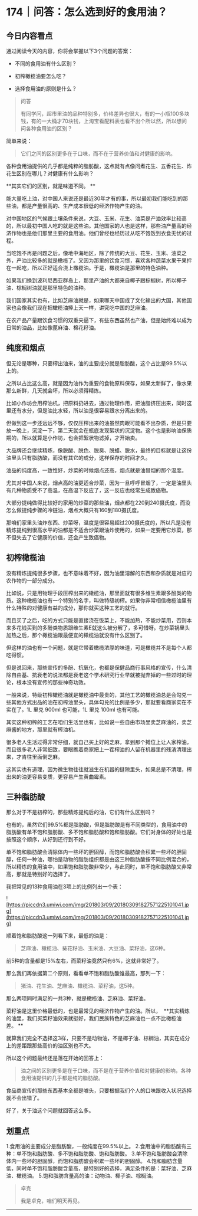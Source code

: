 # 174｜问答：怎么选到好的食用油？

## 今日内容看点

通过阅读今天的内容，你将会掌握以下3个问题的答案：

* 不同的食用油有什么区别？

* 初榨橄榄油要怎么吃？

* 选择食用油的原则是什么？

> 问答
> 
> 有同学问，超市里油的品种特别多，价格差异也很大，有的一小瓶100多块钱，有的一大桶才70块钱，上淘宝看配料表也看不出个所以然，所以想问问各种食用油的区别？

简单来说：

> 它们之间的区别更多在于口味，而不在于营养价值和对健康的影响。

各种食用油提供的几乎都是纯粹的脂肪酸，这点就有点像问煮花生、五香花生、炸花生区别在哪儿？对健康有什么影响？

 **其实它们的区别，就是味道不同。 **

能大量吃上油，对中国人来说还是最近30年才有的事，所以最初我们能吃到的那些油，都是产量很高的、生产成本很低的经济作物产生的油。

对中国地区的气候跟土壤条件来说，大豆、玉米、花生、油菜是产油效率比较高的，所以最初中国人吃的就是这些油。其他国家的人也是这样，那些油产量高的经济作物也是他们那里主要的食用油。他们曾经也经历过从吃不饱饭到衣食无忧的过程。

当吃饱不再是问题之后，像地中海地区，除了传统的大豆、花生、玉米、油菜之外，产油比较多的就是橄榄了。又因为那里的饮食习惯，喜欢各种蔬菜水果干果拌在一起吃，所以正好适合浇上橄榄油。于是，橄榄油是那里的特色油种。

如果我们换到波利尼西亚群岛上，那里产油的大都来自椰子跟棕榈树，所以椰子油、棕榈树油就是那里特色的油种。

我们国家其实也有，比如芝麻油就是，如果哪天中国成了文化输出的大国，其他国家也会像我们现在把橄榄油捧上天一样，讲究吃中国的芝麻油。

在农产品产量跟饮食习惯的双重夹逼下，有些东西虽然也产油，但是始终难以成为日常的油品，比如像蓖麻油、棉花籽油。

## 纯度和烟点

但无论是哪种，只要榨出油来，油的主要成分就是脂肪酸，这个占比是99.5%以上的。

之所以占比这么高，就是因为油作为重要的食物原料保存，如果太新鲜了，像水果那么新鲜，几天就会坏，所以必须得精炼。

比如小作坊会用榨油机，把原料扔进去，通过物理作用，把油脂挤压出来，同时这里还有水分，但是油比水轻，所以油是很容易跟水分离出来的。

但做到这一步还远远不够，仅仅压榨出来的油虽然肉眼可能看不出杂质，但是只要放一晚上，沉淀一下，第二天就会在瓶底发现絮状的沉淀物。这个也是影响油保质期的，所以就算是小作坊，也会把絮状物滤掉，才开始卖。

大品牌还会继续精炼，像脱酸、脱色、脱臭、脱蜡、脱水，最终的目标就是让这份油里头只有脂肪酸，而没有其它的成分，这样保存的时间才久。

油品的纯度高，一致性好，炒菜的时候烟点还高，烟点就是油冒烟的那个温度。

尤其对中国人来说，烟点高的油更适合炒菜，因为一旦呼呼冒烟了，一定是油里头有几种物质受不了高温，在高温下反应了，这一反应也经常生成致癌物。

大部分提纯做得比较好的家用的炒菜的那些油，烟点都在220到240摄氏度，而没怎么做提纯步骤的冷链油，烟点大概只有160到180摄氏度。

那咱们家里头油炸东西、炒菜呀，温度是很容易超过200摄氏度的，所以凡是没有精炼提纯到很高水平的油都是不适合炒菜跟油炸使用的，如果一定要用它炒菜，那不但失去了它健康的价值，还会产生致癌物。

## 初榨橄榄油

没有精炼提纯很多步骤，也不意味着不好，因为油里溶解的东西和杂质就是对应的农作物的一部分成分。

比如说，只是用物理手段压榨出来的橄榄油，那里面就有很多维生素跟多酚类的物质。这种橄榄油也有一个特别的名字，叫做特级初榨。如果你非常相信橄榄油里有什么特殊的对健康有益的成分，那你就买这种工艺的就行。

而且买了之后，吃的方式只能是直接浇在饭菜上，不能加热，不能炒菜用，否则本来多花钱买到的多酚类物质跟维生素E就这么被分解了，多可惜呀。在炒菜锅里头加热之后，那个橄榄油跟最便宜的橄榄油就没有什么区别了。

但这样的油也有一个问题，就是它带着橄榄浓厚的味道，可是橄榄并不是每个人都吃得惯。

但是说回来，那些宣传的多酚、抗氧化，也都是保健品商行事风格的宣传，什么清除自由基、抗衰老的说法都是衰老这个学术研究行业早就被抛弃掉的一些过时的理论，根本没有宣传的那些神奇功效。

一般来说，特级初榨橄榄油就是橄榄油中最贵的，其他工艺的橄榄油总是会勾兑一些其他方式出品的油在初榨油里头，具体勾兑的比例是多少，那就要看商家实在不实在了。1L 里兑 900ml 也可能，1L 里兑 100ml 也有可能。

其实这种初榨的工艺在咱们生活里也有，比如说一些自由市场里卖芝麻油的，卖芝麻酱的地方，那里就有榨油机。

很多老人生活过得非常仔细，就自己买上好的芝麻，拿到那个摊位上让人家榨油，而且很多老人非常细致，要眼瞧着商家把上一茬榨油的人留在机器里的残渣清理出来，才肯往里面倒芝麻。

这其实也有道理，因为微生物往往就滋生在机器的缝隙里头，如果总是不清理，榨出来的油更容易变质，更容易产生黄曲霉素。

## 三种脂肪酸

那么对于不是初榨的，那些精炼提纯后的油，它们有什么区别吗？

也有的，虽然它们99.5%都是脂肪酸，但是脂肪酸是有不同类型的，食用油中的脂肪酸有单不饱和脂肪酸、多不饱和脂肪酸和饱和脂肪酸。它们对身体的好处也是按照这个顺序，从好到还行到不好。

单不饱和脂肪酸会清除体内一些坏的胆固醇，而饱和脂肪酸会积累一些坏的胆固醇，任何一种油，哪怕是动物的脂肪组织都是由这三种脂肪酸按不同比例混合的，所以精炼的食用油中，如果饱和脂肪酸非常少，与此同时，单不饱和脂肪酸又非常高，那就是特别好的选择了。

我把常见的13种食用油在3项上的比例列出一个表：

![https://piccdn3.umiwi.com/img/201803/09/201803091827571225101041.jpg](https://piccdn3.umiwi.com/img/201803/09/201803091827571225101041.jpg)

顺着饱和脂肪酸这一列看下来，最低的油是：

> 芝麻油、橄榄油、葵花籽油、玉米油、大豆油、菜籽油，这6种。

前5种的含量都是15%左右，而菜籽油竟然只有6%，这就非常好了。

那么我们再依据第二个原则，看看单不饱和脂肪酸谁最高，那列一下：

> 猪油、花生油、芝麻油、橄榄油、菜籽油，这5种。

那么两项同时满足的一共3种，就是橄榄油、芝麻油、菜籽油。

菜籽油是这里价格最低的，也是最常见的经济作物产生的油。所以，  **其实精炼的油里，我们买菜籽油效果就挺好，我们民族特色的芝麻油也一点不比橄榄油差。 **

就算我们完全不选择这3样，只要不是动物油，不是椰子油、棕榈油，其实在成分上的差距跟那些高价的油区别也不大。

所以这个问题最终还是落在开始的回答上：

> 油之间的区别更多是在于口味，而不是在于营养价值和对健康的影响，各种食用油提供的几乎都是纯的脂肪酸。

食品商宣传的那些东西基本全都是噱头，只要根据我们个人的口味跟收入状况选择就不会出错了。

好了，关于油这个问题就回答这么多。

## 划重点

1.食用油的主要成分是脂肪酸，一般纯度在99.5%以上。
2.食用油中的脂肪酸有三种：单不饱和脂肪酸、多不饱和脂肪酸、饱和脂肪酸。
3.单不饱和脂肪酸会清除体内一些坏的胆固醇，而饱和脂肪酸会积累一些坏的胆固醇。
4.饱和脂肪含量低，同时单不饱和脂肪酸含量高，是特别好的选择，满足条件的是：菜籽油、芝麻油、橄榄油。
5.饱和脂肪含量高的油：动物油、椰子油、棕榈油。

> 卓克
> 
> 我是卓克，咱们明天再见。

---
